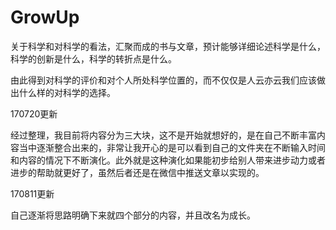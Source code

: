 # GrowUp

关于科学和对科学的看法，汇聚而成的书与文章，预计能够详细论述科学是什么，科学的创新是什么，科学的转折点是什么。

由此得到对科学的评价和对个人所处科学位置的，而不仅仅是人云亦云我们应该做出什么样的对科学的选择。

170720更新

经过整理，我目前将内容分为三大块，这不是开始就想好的，是在自己不断丰富内容当中逐渐整合出来的，非常让我开心的是可以看到自己的文件夹在不断输入时间和内容的情况下不断演化。此外就是这种演化如果能初步给别人带来进步动力或者进步的帮助就更好了，虽然后者还是在微信中推送文章以实现的。

170811更新

自己逐渐将思路明确下来就四个部分的内容，并且改名为成长。
